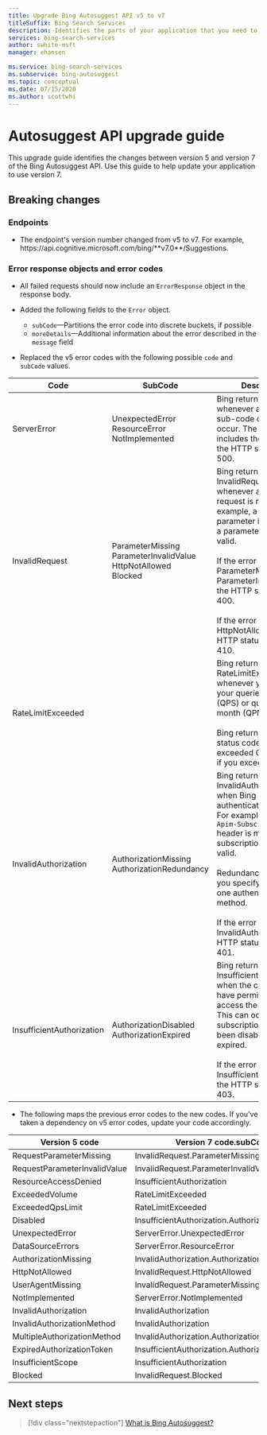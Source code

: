 ```yaml
---
title: Upgrade Bing Autosuggest API v5 to v7
titleSuffix: Bing Search Services
description: Identifies the parts of your application that you need to update to use version 7.
services: bing-search-services
author: swhite-msft
manager: ehansen

ms.service: bing-search-services
ms.subservice: bing-autosuggest
ms.topic: conceptual
ms.date: 07/15/2020
ms.author: scottwhi
---
```


# Autosuggest API upgrade guide

This upgrade guide identifies the changes between version 5 and version 7 of the Bing Autosuggest API. Use this guide to help update your application to use version 7.

## Breaking changes

### Endpoints

- The endpoint's version number changed from v5 to v7. For example, https:\//api.cognitive.microsoft.com/bing/\*\*v7.0**/Suggestions.

### Error response objects and error codes

- All failed requests should now include an `ErrorResponse` object in the response body.

- Added the following fields to the `Error` object.  
  - `subCode`&mdash;Partitions the error code into discrete buckets, if possible
  - `moreDetails`&mdash;Additional information about the error described in the `message` field

- Replaced the v5 error codes with the following possible `code` and `subCode` values.

|Code|SubCode|Description
|-|-|-
|ServerError|UnexpectedError<br/>ResourceError<br/>NotImplemented|Bing returns ServerError whenever any of the sub-code conditions occur. The response includes these errors if the HTTP status code is 500.
|InvalidRequest|ParameterMissing<br/>ParameterInvalidValue<br/>HttpNotAllowed<br/>Blocked|Bing returns InvalidRequest whenever any part of the request is not valid. For example, a required parameter is missing or a parameter value is not valid.<br/><br/>If the error is ParameterMissing or ParameterInvalidValue, the HTTP status code is 400.<br/><br/>If the error is HttpNotAllowed, the HTTP status code is 410.
|RateLimitExceeded||Bing returns RateLimitExceeded whenever you exceed your queries per second (QPS) or queries per month (QPM) quota.<br/><br/>Bing returns HTTP status code 429 if you exceeded QPS and 403 if you exceeded QPM.
|InvalidAuthorization|AuthorizationMissing<br/>AuthorizationRedundancy|Bing returns InvalidAuthorization when Bing cannot authenticate the caller. For example, the `Ocp-Apim-Subscription-Key` header is missing or the subscription key is not valid.<br/><br/>Redundancy occurs if you specify more than one authentication method.<br/><br/>If the error is InvalidAuthorization, the HTTP status code is 401.
|InsufficientAuthorization|AuthorizationDisabled<br/>AuthorizationExpired|Bing returns InsufficientAuthorization when the caller does not have permissions to access the resource. This can occur if the subscription key has been disabled or has expired. <br/><br/>If the error is InsufficientAuthorization, the HTTP status code is 403.

- The following maps the previous error codes to the new codes. If you've taken a dependency on v5 error codes, update your code accordingly.

|Version 5 code|Version 7 code.subCode
|-|-
|RequestParameterMissing|InvalidRequest.ParameterMissing
RequestParameterInvalidValue|InvalidRequest.ParameterInvalidValue
ResourceAccessDenied|InsufficientAuthorization
ExceededVolume|RateLimitExceeded
ExceededQpsLimit|RateLimitExceeded
Disabled|InsufficientAuthorization.AuthorizationDisabled
UnexpectedError|ServerError.UnexpectedError
DataSourceErrors|ServerError.ResourceError
AuthorizationMissing|InvalidAuthorization.AuthorizationMissing
HttpNotAllowed|InvalidRequest.HttpNotAllowed
UserAgentMissing|InvalidRequest.ParameterMissing
NotImplemented|ServerError.NotImplemented
InvalidAuthorization|InvalidAuthorization
InvalidAuthorizationMethod|InvalidAuthorization
MultipleAuthorizationMethod|InvalidAuthorization.AuthorizationRedundancy
ExpiredAuthorizationToken|InsufficientAuthorization.AuthorizationExpired
InsufficientScope|InsufficientAuthorization
Blocked|InvalidRequest.Blocked

## Next steps

> [!div class="nextstepaction"]
> [What is Bing Autosuggest?](overview.md)
